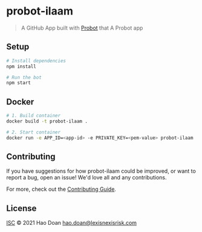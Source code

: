 # probot-ilaam

> A GitHub App built with [Probot](https://github.com/probot/probot) that A Probot app

## Setup

```sh
# Install dependencies
npm install

# Run the bot
npm start
```

## Docker

```sh
# 1. Build container
docker build -t probot-ilaam .

# 2. Start container
docker run -e APP_ID=<app-id> -e PRIVATE_KEY=<pem-value> probot-ilaam
```

## Contributing

If you have suggestions for how probot-ilaam could be improved, or want to report a bug, open an issue! We'd love all and any contributions.

For more, check out the [Contributing Guide](CONTRIBUTING.md).

## License

[ISC](LICENSE) © 2021 Hao Doan <hao.doan@lexisnexisrisk.com>
